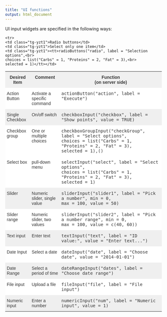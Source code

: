 ```yaml
---
title: "UI functions"
output: html_document
---
```




UI input widgets are specified in the following ways:

<style type="text/css">
.tg  {border-collapse:collapse;border-spacing:0;border-color:#ccc;}
.tg td{font-family:Arial, sans-serif;font-size:14px;padding:10px 5px;border-style:solid;border-width:0px;overflow:hidden;word-break:normal;border-color:#ccc;color:#333;background-color:#fff;}
.tg th{font-family:Arial, sans-serif;font-size:14px;font-weight:normal;padding:10px 5px;border-style:solid;border-width:0px;overflow:hidden;word-break:normal;border-color:#ccc;color:#333;background-color:#f0f0f0;}
.tg .tg-n1xd{background-color:#efefef;color:#333333;vertical-align:top}
.tg .tg-yzt1{background-color:#efefef;vertical-align:top}
.tg .tg-9hbo{font-weight:bold;vertical-align:top}
.tg .tg-yw4l{vertical-align:top}
</style>
<table class="tg">
  <tr>
    <th class="tg-9hbo">Desired Item</th>
    <th class="tg-9hbo">Comment</th>
    <th class="tg-9hbo">Function<br>(on server side)</th>
  </tr>
  <tr>
    <td class="tg-yw4l">Action Button</td>
    <td class="tg-yw4l">Activate a specific command</td>
    <td class="tg-yw4l"><tt>actionButton("action", label = "Execute")</tt></td>

  </tr>
  <tr>
    <td class="tg-n1xd">Single Checkbox</td>
    <td class="tg-n1xd">On/off switch</td>
    <td class="tg-n1xd"><tt>checkboxInput("checkbox", label = "Show points", value = TRUE)</tt></td>
    
  </tr>
  <tr>
    <td class="tg-yw4l">Checkbox group</td>
    <td class="tg-yw4l">One or multiple choices</td>
    <td class="tg-yw4l"><tt>checkboxGroupInput("checkGroup", label = "Select options",<br>  choices = list("Carbs" = 1, "Proteins" = 2, "Fat" = 3),<br>  selected = 1),()</tt></td>
  </tr>
  
    <tr>
    <td class="tg-yzt1">Radio buttons</td>
    <td class="tg-yzt1">Select only one item</td>
    <td class="tg-yzt1"><tt>radioButtons("radio", label = "Selection options",<br>
    choices = list("Carbs" = 1, "Proteins" = 2, "Fat" = 3),<br>
    selected = 1)</tt></td>
  </tr>
  
  <tr>
    <td class="tg-yw4l">Select box</td>
    <td class="tg-yw4l">pull-down menu</td>
    <td class="tg-yw4l"><tt>selectInput("select", label = "Select options",<br>
    choices = list("Carbs" = 1, "Proteins" = 2, "Fat" = 3),<br>
    selected = 1)</tt></td>
  </tr>

  <tr>
    <td class="tg-yzt1">Slider</td>
    <td class="tg-yzt1">Numeric slider, single value</td>
    <td class="tg-yzt1"><tt>sliderInput("slider1", label = "Pick a number", min = 0,<br>
        max = 100, value = 50)</tt></td>
  </tr>

  <tr>
    <td class="tg-yw4l">Slider range</td>
    <td class="tg-yw4l">Numeric slider, two values</td>
    <td class="tg-yw4l"><tt>sliderInput("slider2", label = "Pick a number range", min = 0,<br>
        max = 100, value = c(40, 60))</tt></td>
  </tr>


  <tr>
    <td class="tg-yzt1">Text input</td>
    <td class="tg-yzt1">Enter text</td>
    <td class="tg-yzt1"><tt>textInput("text", label = "ID value:", value = "Enter text...")</tt></td>
  </tr>

  
  <tr>
    <td class="tg-yw4l">Date Input</td>
    <td class="tg-yw4l">Select a date</td>
    <td class="tg-yw4l"><tt>dateInput("date", label = "Choose date", value = "2014-01-01")</tt></td>
  </tr>
  <tr>
    <td class="tg-yzt1">Date Range</td>
    <td class="tg-yzt1">Select a period of time</td>
    <td class="tg-yzt1"><tt>dateRangeInput("dates", label = "Choose date range")</tt></td>
  </tr>
  
  <tr>
    <td class="tg-yw4l">File input</td>
    <td class="tg-yw4l">Upload a file</td>
    <td class="tg-yw4l"><tt>fileInput("file", label = "File input")</tt></td>
  </tr>
  
  <tr>
    <td class="tg-yzt1">Numeric input</td>
    <td class="tg-yzt1">Enter a number</td>
    <td class="tg-yzt1"><tt>numericInput("num", label = "Numeric input", value = 1)</tt></td>
  </tr>
</table>
  




